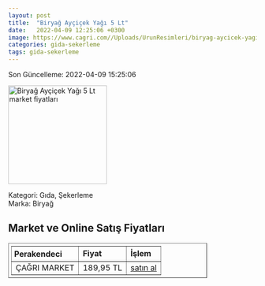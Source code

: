 ```yaml
---
layout: post
title:  "Biryağ Ayçiçek Yağı 5 Lt"
date:   2022-04-09 12:25:06 +0300
image: https://www.cagri.com//Uploads/UrunResimleri/biryag-aycicek-yagi-5-lt-2483.jpg
categories: gida-sekerleme
tags: gida-sekerleme
---
```


Son Güncelleme: 2022-04-09 15:25:06

<img src="https://www.cagri.com//Uploads/UrunResimleri/biryag-aycicek-yagi-5-lt-2483.jpg" width="200" alt="Biryağ Ayçiçek Yağı 5 Lt market fiyatları" />

Kategori: Gıda, Şekerleme
<br />
Marka: Biryağ

<h2>Market ve Online Satış Fiyatları</h2>

<table border="1" style="padding: 5px;width:80%;">
  <tr>
    <td style="padding: 5px;"><strong>Perakendeci</strong></td>
    <td><strong>Fiyat</strong></td>
    <td><strong>İşlem</strong></td>
  </tr>
  <tr>
              <td title="Çağrı Market">ÇAĞRI MARKET</td>
              <td>189,95 TL</td>
              <td><a title="Çağrı Market" target="_blank" href="https://www.cagri.com/biryag-aycicek-yagi-5-lt">satın al</a></td>
            </tr>
</table>
